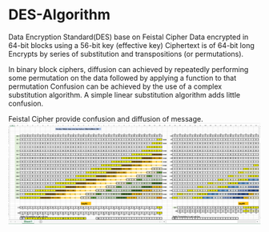 # DES-Algorithm
Data Encryption Standard(DES) base on Feistal Cipher Data encrypted in 64-bit blocks using a 56-bit key (effective key) Ciphertext is of 64-bit long Encrypts by series of substitution and transpositions (or permutations).

In binary block ciphers, diffusion can achieved by repeatedly performing some permutation on the data followed by applying a function to that permutation
Confusion can be achieved by the use of a complex substitution algorithm. A simple linear substitution algorithm adds little confusion.

Feistal Cipher provide confusion and diffusion of message.
<img src='images/img3.png'/>

